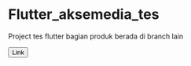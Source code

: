 # Flutter_aksemedia_tes

Project tes flutter bagian produk berada di branch lain 

<a href="https://github.com/Jesjsssi/Flutter-Aksamedia-Tes/tree/produk"><button>Link</button></a>
 
 
